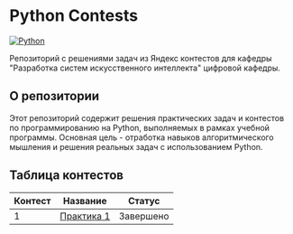 # Python Contests
[![Python](https://img.shields.io/badge/Python-3776AB?logo=python&logoColor=fff)](#)

Репозиторий с решениями задач из Яндекс контестов для кафедры "Разработка систем искусственного интеллекта" цифровой кафедры.

## О репозитории

Этот репозиторий содержит решения практических задач и контестов по программированию на Python, выполняемых в рамках учебной программы. Основная цель - отработка навыков алгоритмического мышления и решения реальных задач с использованием Python.

## Таблица контестов

| Контест | Название | Статус |
|---------|----------|--------|
| 1 | [Практика 1](./contest1/) | Завершено |



